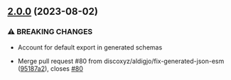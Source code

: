 ## [2.0.0](https://github.com/discoxyz/disco-schemas/compare/v1.11.0...v2.0.0) (2023-08-02)


### ⚠ BREAKING CHANGES

* Account for default export in generated schemas

* Merge pull request #80 from discoxyz/aldigjo/fix-generated-json-esm ([95187a2](https://github.com/discoxyz/disco-schemas/commit/95187a20eac9e9fc655e7909322129a67c9ae4ea)), closes [#80](https://github.com/discoxyz/disco-schemas/issues/80)
